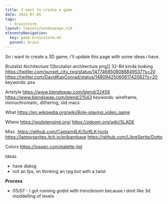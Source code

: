 ```yaml
---
title: I want to create a game
date: 2022-07-05
tags:
  - brainstorm
layout: layouts/windowpage.njk
eleventyNavigation:
  key: game-brainstorm.md
  parent: brain
---
```

So i want to create a 3D game, i'll update this page with some ideas i have.

Brutalist Architecture
 ![[brutalist-architecture.png]]
32-Bit kinda looking
https://twitter.com/sunset_city_rpg/status/1477468508086849537?s=20
https://twitter.com/DavidKayConrad/status/1480942506061742082?s=20
keywords: psx

Artstyle
https://www.blendswap.com/blend/22459
https://www.blendswap.com/blend/21543
keywords: wireframe, monochromatic, dithering, old macs

What
https://en.wikipedia.org/wiki/Role-playing_video_game

Where
https://godotengine.org/
https://zdoom.org/wiki/SLADE

Misc.
https://github.com/Captain4LK/SoftLK-tools
https://lampysprites.itch.io/pribambase
https://github.com/LibreSprite/Dotto

Colors
https://lospec.com/palette-list

Ideas
- have dialog
- not an fps, im thinking an rpg but with a twist

**Process**
- 05/07 - I got running godot with trencbroom because i dont like 3d moddelling of levels

